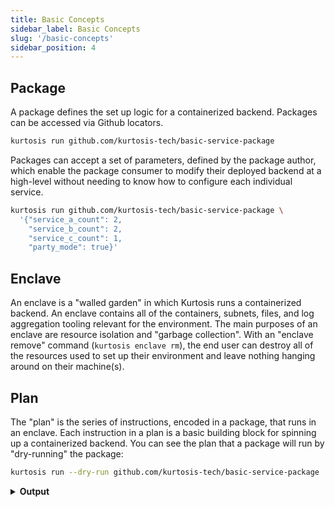 ```yaml
---
title: Basic Concepts
sidebar_label: Basic Concepts
slug: '/basic-concepts'
sidebar_position: 4
---
```


Package
-----------

A package defines the set up logic for a containerized backend. Packages can be accessed via Github locators.

```bash 
kurtosis run github.com/kurtosis-tech/basic-service-package
```

Packages can accept a set of parameters, defined by the package author, which enable the package consumer to modify their deployed backend at a high-level without needing to know how to configure each individual service.

```bash
kurtosis run github.com/kurtosis-tech/basic-service-package \
  '{"service_a_count": 2, 
    "service_b_count": 2, 
    "service_c_count": 1,
    "party_mode": true}'
```

Enclave
-----------

An enclave is a "walled garden" in which Kurtosis runs a containerized backend. An enclave contains all of the containers, subnets, files, and log aggregation tooling relevant for the environment. The main purposes of an enclave are resource isolation and "garbage collection". With an "enclave remove" command (`kurtosis enclave rm`), the end user can destroy all of the resources used to set up their environment and leave nothing hanging around on their machine(s).

Plan
-----------

The "plan" is the series of instructions, encoded in a package, that runs in an enclave. Each instruction in a plan is a basic building block for spinning up a containerized backend. You can see the plan that a package will run by "dry-running" the package:

```bash
kurtosis run --dry-run github.com/kurtosis-tech/basic-service-package
```

<details><summary><b>Output</b></summary>

```title="Steps in the Plan"
> render_templates

> add_services configs={"service-a-1": ServiceConfig(image="h4ck3rk3y/service-a", ports={"frontend": PortSpec(number=8501, application_protocol="http")}, files={"/app/config": "slender-boulder"})}

> render_templates

> add_services configs={"service-b-1": ServiceConfig(image="h4ck3rk3y/service-b", ports={"frontend": PortSpec(number=8501, application_protocol="http")}, files={"/app/config": "purple-comet"}, cmd=["false"])}

> render_templates

> add_services configs={"service-c-1": ServiceConfig(image="h4ck3rk3y/service-c", ports={"frontend": PortSpec(number=8501, application_protocol="http")}, files={"/app/config": "arctic-oak"}, env_vars={"PARTY_MODE": "false"})}
```

</details>
